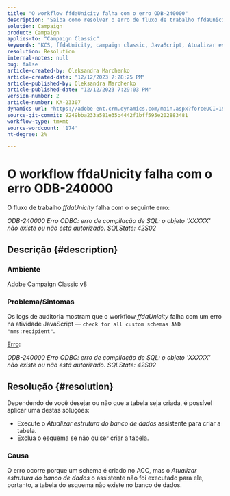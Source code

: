 ```yaml
---
title: "O workflow ffdaUnicity falha com o erro ODB-240000"
description: "Saiba como resolver o erro de fluxo de trabalho ffdaUnicity."
solution: Campaign
product: Campaign
applies-to: "Campaign Classic"
keywords: "KCS, ffdaUnicity, campaign classic, JavaScript, Atualizar estrutura do banco de dados, schema"
resolution: Resolution
internal-notes: null
bug: false
article-created-by: Oleksandra Marchenko
article-created-date: "12/12/2023 7:28:25 PM"
article-published-by: Oleksandra Marchenko
article-published-date: "12/12/2023 7:29:03 PM"
version-number: 2
article-number: KA-23307
dynamics-url: "https://adobe-ent.crm.dynamics.com/main.aspx?forceUCI=1&pagetype=entityrecord&etn=knowledgearticle&id=ffe1d09a-2499-ee11-be37-6045bd0065f9"
source-git-commit: 9249bba233a581e35b4442f1bff595e202883481
workflow-type: tm+mt
source-wordcount: '174'
ht-degree: 2%

---
```


# O workflow ffdaUnicity falha com o erro ODB-240000


O fluxo de trabalho *ffdaUnicity* falha com o seguinte erro:

*ODB-240000 Erro ODBC: erro de compilação de SQL: o objeto &#39;XXXXX&#39; não existe ou não está autorizado. SQLState: 42S02*

## Descrição {#description}


### Ambiente

Adobe Campaign Classic v8

### Problema/Sintomas

Os logs de auditoria mostram que o workflow *ffdaUnicity* falha com um erro na atividade JavaScript — `check for all custom schemas AND "nms:recipient"`.

<u>Erro</u>:

*ODB-240000 Erro ODBC: erro de compilação de SQL: o objeto &#39;XXXXX&#39; não existe ou não está autorizado. SQLState: 42S02*


## Resolução {#resolution}


Dependendo de você desejar ou não que a tabela seja criada, é possível aplicar uma destas soluções:

- Execute o *Atualizar estrutura do banco de dados* assistente para criar a tabela.
- Exclua o esquema se não quiser criar a tabela.


### Causa

O erro ocorre porque um schema é criado no ACC, mas o *Atualizar estrutura do banco de dados* o assistente não foi executado para ele, portanto, a tabela do esquema não existe no banco de dados.
